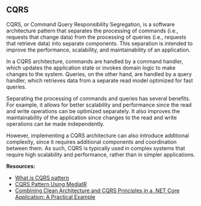  ## CQRS

CQRS, or Command Query Responsibility Segregation, is a software architecture pattern that separates the processing of commands (i.e., requests that change data) from the processing of queries (i.e., requests that retrieve data) into separate components. This separation is intended to improve the performance, scalability, and maintainability of an application.

In a CQRS architecture, commands are handled by a command handler, which updates the application state or invokes domain logic to make changes to the system. Queries, on the other hand, are handled by a query handler, which retrieves data from a separate read model optimized for fast queries.

Separating the processing of commands and queries has several benefits. For example, it allows for better scalability and performance since the read and write operations can be optimized separately. It also improves the maintainability of the application since changes to the read and write operations can be made independently.

However, implementing a CQRS architecture can also introduce additional complexity, since it requires additional components and coordination between them. As such, CQRS is typically used in complex systems that require high scalability and performance, rather than in simpler applications.

**Resources:**

 - [What is CQRS pattern](https://learn.microsoft.com/en-us/azure/architecture/patterns/cqrs)
 - [CQRS Pattern Using MediatR](https://www.c-sharpcorner.com/article/cqrs-pattern-using-mediatr-in-net-5/)
 - [Combining Clean Architecture and CQRS Principles in a .NET Core Application: A Practical Example](https://www.apriorit.com/dev-blog/783-web-clean-architecture-and-cqrs-in-net-core-apps)
